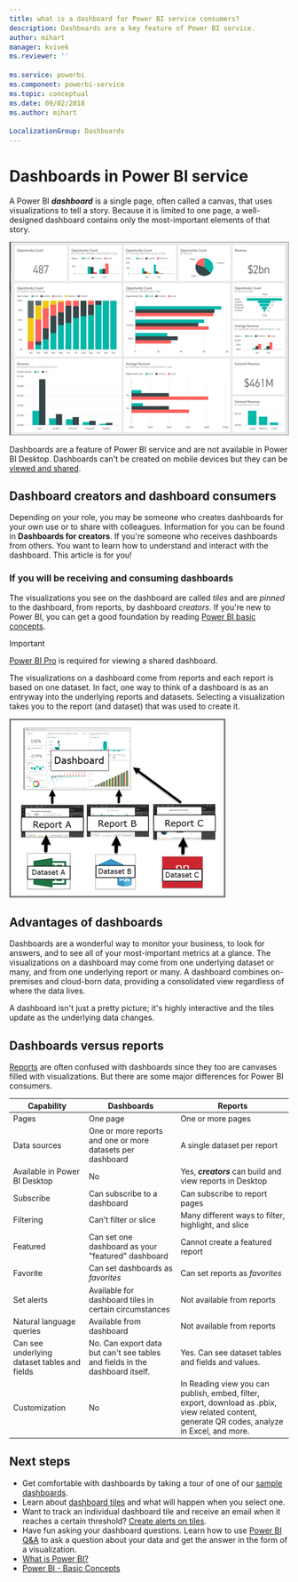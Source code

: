 ```yaml
---
title: what is a dashboard for Power BI service consumers?
description: Dashboards are a key feature of Power BI service.
author: mihart
manager: kvivek
ms.reviewer: ''

ms.service: powerbi
ms.component: powerbi-service
ms.topic: conceptual
ms.date: 09/02/2018
ms.author: mihart

LocalizationGroup: Dashboards
---
```

# Dashboards in Power BI service

A Power BI ***dashboard*** is a single page, often called a canvas, that uses visualizations to tell a story. Because it is limited to one page, a well-designed dashboard contains only the most-important elements of that story.

![dashboard](media/service-dashboards/power-bi-dashboard2.png)

Dashboards are a feature of Power BI service and are not available in Power BI Desktop. Dashboards can't be created on mobile devices but they can be [viewed and shared](mobile-apps-view-dashboard.md).

## Dashboard creators and dashboard consumers
Depending on your role, you may be someone who creates dashboards for your own use or to share with colleagues. Information for you can be found in **Dashboards for creators**. If you're someone who receives dashboards from others. You want to learn how to understand and interact with the dashboard. This article is for you!


### If you will be receiving and consuming dashboards

The visualizations you see on the dashboard are called *tiles* and are *pinned* to the dashboard, from reports, by dashboard *creators*. If you're new to Power BI, you can get a good foundation by reading [Power BI basic concepts](service-basic-concepts.md).

> [!IMPORTANT]
> [Power BI Pro](service-free-vs-pro.md) is required for viewing a shared dashboard.

The visualizations on a dashboard come from reports and each report is based on one dataset. In fact, one way to think of a dashboard is as an entryway into the underlying reports and datasets. Selecting a visualization takes you to the report (and dataset) that was used to create it.

![diagram showing relationship between dashboards, reports, datasets](media/service-dashboards/power-bi-diagram.png)



## Advantages of dashboards
Dashboards are a wonderful way to monitor your business, to look for answers, and to see all of your most-important metrics at a glance. The visualizations on a dashboard may come from one underlying dataset or many, and from one underlying report or many. A dashboard combines on-premises and cloud-born data, providing a consolidated view regardless of where the data lives.

A dashboard isn't just a pretty picture; it's highly interactive and the tiles update as the underlying data changes.

## Dashboards versus reports
[Reports](service-reports.md) are often confused with dashboards since they too are canvases filled with visualizations. But there are some major differences for Power BI consumers.

| **Capability** | **Dashboards** | **Reports** |
| --- | --- | --- |
| Pages |One page |One or more pages |
| Data sources |One or more reports and one or more datasets per dashboard |A single dataset per report |
| Available in Power BI Desktop |No |Yes, ***creators*** can build and view reports in Desktop |
| Subscribe |Can subscribe to a dashboard |Can subscribe to report pages |
| Filtering |Can't filter or slice |Many different ways to filter, highlight, and slice |
| Featured |Can set one dashboard as your "featured" dashboard |Cannot create a featured report |
| Favorite | Can set dashboards as *favorites* | Can set reports as *favorites*
| Set alerts |Available for dashboard tiles in certain circumstances |Not available from reports |
| Natural language queries |Available from dashboard |Not available from reports |
| Can see underlying dataset tables and fields |No. Can export data but can't see tables and fields in the dashboard itself. |Yes. Can see dataset tables and fields and values. |
| Customization |No |In Reading view you can publish, embed, filter, export, download as .pbix, view related content, generate QR codes, analyze in Excel, and more.  |

## Next steps
* Get comfortable with dashboards by taking a tour of one of our [sample dashboards](sample-tutorial-connect-to-the-samples.md).
* Learn about [dashboard tiles](service-dashboard-tiles.md) and what will happen when you select one.
* Want to track an individual dashboard tile and receive an email when it reaches a certain threshold? [Create alerts on tiles](service-set-data-alerts.md).
* Have fun asking your dashboard questions. Learn how to use [Power BI Q&A](power-bi-tutorial-q-and-a.md) to ask a question about your data and get the answer in the form of a visualization.
* [What is Power BI?](power-bi-overview.md)  
* [Power BI - Basic Concepts](service-basic-concepts.md)  


